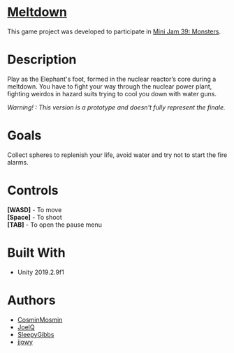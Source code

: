 # [Meltdown](https://cosminmosmin.itch.io/meltdown)
This game project was developed to participate in [Mini Jam 39: Monsters](https://itch.io/jam/mini-jam-39-monsters/rate/502833).

# Description
Play as the Elephant's foot, formed in the nuclear reactor’s core during a meltdown. You have to fight your way through the nuclear power plant, fighting weirdos in hazard suits trying to cool you down with water guns.

*Warning! : This version is a prototype and doesn't fully represent the finale.*

# Goals
Collect spheres to replenish your life, avoid water and try not to start the fire alarms.


# Controls
**[WASD]** - To move<br>
**[Space]** - To shoot<br>
**[TAB]** - To open the pause menu

# Built With
* Unity 2019.2.9f1

# Authors
* [CosminMosmin](https://cosminmosmin.itch.io/)
* [JoelQ](https://joelquey.itch.io/)
* [SleepyGibbs](https://itch.io/profile/sleepygibbs)
* [jjowy](https://itch.io/profile/jjowy)
